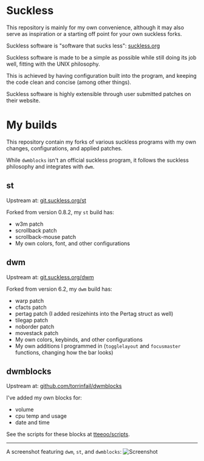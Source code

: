 # Suckless
This repository is mainly for my own convenience, although it may also serve as inspiration or a starting off point for your own suckless forks.

Suckless software is "software that sucks less": [suckless.org](https://suckless.org/)

Suckless software is made to be a simple as possible while still doing its job well, fitting with the UNIX philosophy.

This is achieved by having configuration built into the program, and keeping the code clean and concise (among other things).

Suckless software is highly extensible through user submitted patches on their website.

# My builds
This repository contain my forks of various suckless programs with my own changes, configurations, and applied patches.

While `dwmblocks` isn't an official suckless program, it follows the suckless philosophy and integrates with `dwm`.

## st
Upstream at: [git.suckless.org/st](https://git.suckless.org/st/)

Forked from version 0.8.2, my `st` build has:
* w3m patch
* scrollback patch
* scrollback-mouse patch
* My own colors, font, and other configurations

## dwm
Upstream at: [git.suckless.org/dwm](https://git.suckless.org/dwm/)

Forked from version 6.2, my `dwm` build has:
* warp patch
* cfacts patch
* pertag patch (I added resizehints into the Pertag struct as well)
* tilegap patch
* noborder patch
* movestack patch
* My own colors, keybinds, and other configurations
* My own additions I programmed in (`togglelayout` and `focusmaster` functions, changing how the bar looks)
 
## dwmblocks
Upstream at: [github.com/torrinfail/dwmblocks](https://github.com/torrinfail/dwmblocks/)

I've added my own blocks for:
* volume 
* cpu temp and usage
* date and time

See the scripts for these blocks at [tteeoo/scripts](https://github.com/tteeoo/scripts).

<hr>

A screenshot featuring `dwm`, `st`, and `dwmblocks`:
![Screenshot](https://raw.githubusercontent.com/tteeoo/suckless/master/screenshot.png)
